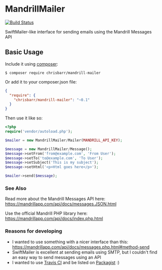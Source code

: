 MandrillMailer
==============

[![Build Status](https://travis-ci.org/chrisbarr/mandrill-mailer.svg)](https://travis-ci.org/chrisbarr/mandrill-mailer)

SwiftMailer-like interface for sending emails using the Mandrill Messages API

## Basic Usage
Include it using [composer](https://getcomposer.org/):
```
$ composer require chrisbarr/mandrill-mailer
```
Or add it to your composer.json file:
```json
{
  "require": {
    "chrisbarr/mandrill-mailer": "~0.1"
  }
}
```

Then use it like so:
```php
<?php
require('vendor/autoload.php');

$mailer = new MandrillMailer/Mailer(MANDRILL_API_KEY);

$message = new MandrillMailer/Message();
$message->setFrom('from@example.com', 'From User');
$message->setTo('to@example.com', 'To User');
$message->setSubject('This is my subject');
$message->setHtml('<p>Html goes here</p>');

$mailer->send($message);
```

### See Also
Read more about the Mandrill Messages API here: https://mandrillapp.com/api/docs/messages.JSON.html

Use the official Mandrill PHP library here: https://mandrillapp.com/api/docs/index.php.html

### Reasons for developing
* I wanted to use something with a nicer interface than this: https://mandrillapp.com/api/docs/messages.php.html#method-send
* SwiftMailer is excellent at sending emails using SMTP, but I couldn't find an easy way to send messages using an API
* I wanted to use [Travis CI](https://travis-ci.org/) and be listed on [Packagist](https://packagist.org/) :)

